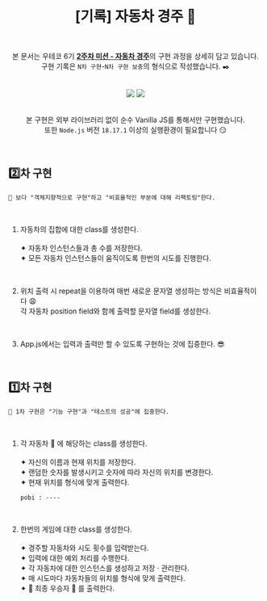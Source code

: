 <div align="center">
  
# [기록] 자동차 경주 :triangular_flag_on_post:
<br>

본 문서는 우테코 6기 [**2주차 미션 - 자동차 경주**](https://github.com/woowacourse-precourse/javascript-racingcar-6)의 구현 과정을 상세히 담고 있습니다.<br>
구현 기록은 `N차 구현`-`N차 구현 보충`의 형식으로 작성했습니다. :black_nib:

<br>

<div>
<img src="https://img.shields.io/badge/javascript-F7DF1E?style=for-the-badge&logo=javascript&logoColor=white"/>
<img src="https://img.shields.io/badge/node.js-339933?style=for-the-badge&logo=node.js&logoColor=white"/>
</div>

<br>

본 구현은 외부 라이브러리 없이 순수 Vanilla JS를 통해서만 구현했습니다.<br>
또한 `Node.js` 버전 `18.17.1` 이상의 실행환경이 필요합니다 😏

</div>

<br>

## :two:차 구현

```
🎯 보다 "객체지향적으로 구현"하고 "비효율적인 부분에 대해 리팩토링"한다.
```

<br>

1. 자동차의 집합에 대한 class를 생성한다.<br><br>
   ✦ 자동차 인스턴스들과 총 수를 저장한다.<br>
   ✦ 모든 자동차 인스턴스들이 움직이도록 한번의 시도를 진행한다.<br>

<br>

2. 위치 출력 시 repeat을 이용하여 매번 새로운 문자열 생성하는 방식은 비효율적이다 :weary: <br> 
각 자동차 position field와 함께 출력할 문자열 field를 생성한다.

<br>

3. App.js에서는 입력과 출력만 할 수 있도록 구현하는 것에 집중한다. :sunglasses:

<br>

## :one:차 구현

```
🎯 1차 구현은 "기능 구현"과 "테스트의 성공"에 집중한다.
```

<br>

1. 각 자동차 :car: 에 해당하는 class를 생성한다.<br><br>
   ✦ 자신의 이름과 현재 위치를 저장한다.<br>
   ✦ 랜덤한 숫자를 발생시키고 숫자에 따라 자신의 위치를 변경한다.<br>
   ✦ 현재 위치를 형식에 맞게 출력한다.

   ```
   pobi : ----
   ```

<br>

2. 한번의 게임에 대한 class를 생성한다.<br><br>
   ✦ 경주할 자동차와 시도 횟수를 입력받는다.<br>
   ✦ 입력에 대한 예외 처리를 수행한다.<br>
   ✦ 각 자동차에 대한 인스턴스를 생성하고 저장 · 관리한다.<br>
   ✦ 매 시도마다 자동차들의 위치를 형식에 맞게 출력한다.<br>
   ✦ :crown: 최종 우승자 :crown: 를 출력한다.

<br>
